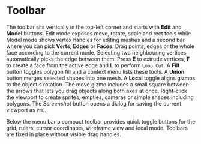 # Toolbar

The toolbar sits vertically in the top-left corner and starts with **Edit** and **Model** buttons. Edit mode exposes move, rotate, scale and rect tools while Model mode shows vertex handles for editing meshes and a second bar where you can pick **Verts**, **Edges** or **Faces**. Drag points, edges or the whole face according to the current mode. Selecting two neighbouring vertices automatically picks the edge between them. Press **E** to extrude vertices, **F** to create a face from the active edge and **L** to perform ``Loop Cut``. A **Fill** button toggles polygon fill and a context menu lists these tools. A **Union** button merges selected shapes into one mesh. A **Local** toggle aligns gizmos to the object's rotation. The move gizmo includes a small square between the arrows that lets you drag objects along both axes at once.
Right-click the viewport to create sprites, empties, cameras or simple shapes including polygons.
The *Screenshot* button opens a dialog for saving the current viewport as ``PNG``.

Below the menu bar a compact toolbar provides quick toggle buttons for the grid,
rulers, cursor coordinates, wireframe view and local mode. Toolbars are fixed in
place without visible drag handles.
